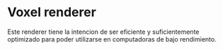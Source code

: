 # Voxel renderer

Este renderer tiene la intencion de ser eficiente y suficientemente optimizado para poder utilizarse en computadoras de bajo rendimiento.
